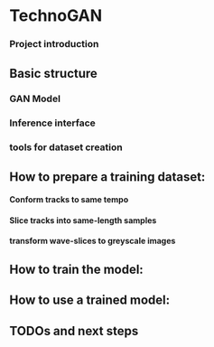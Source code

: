 # TechnoGAN
### Project introduction

## Basic structure
### GAN Model
### Inference interface
### tools for dataset creation

## How to prepare a training dataset:
#### Conform tracks to same tempo
#### Slice tracks into same-length samples
#### transform wave-slices to greyscale images

## How to train the model:

## How to use a trained model:

## TODOs and next steps
